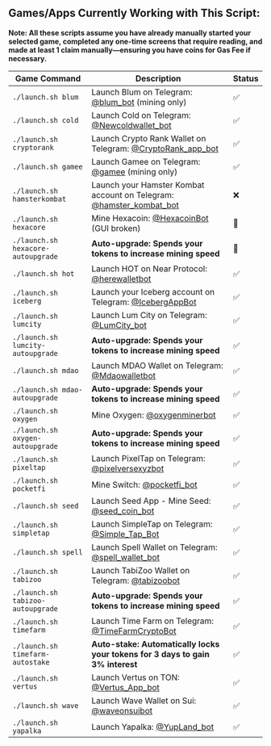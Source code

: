 ## Games/Apps Currently Working with This Script:
**Note: All these scripts assume you have already manually started your selected game, completed any one-time screens that require reading, and made at least 1 claim manually—ensuring you have coins for Gas Fee if necessary.**

| Game Command                         | Description                                                                                         | Status                                                                                  |
|--------------------------------------|-----------------------------------------------------------------------------------------------------|-----------------------------------------------------------------------------------------|
| `./launch.sh blum`                   | Launch Blum on Telegram: [@blum_bot](https://web.telegram.org/k/#@blum_bot) (mining only)           | <span title="Claiming well">✅</span>                                                    |
| `./launch.sh cold`                   | Launch Cold on Telegram: [@Newcoldwallet_bot](https://web.telegram.org/k/#@Newcoldwallet_bot)       | <span title="Claiming well">✅</span>                                                    |
| `./launch.sh cryptorank`             | Launch Crypto Rank Wallet on Telegram: [@CryptoRank_app_bot](https://web.telegram.org/k/#@CryptoRank_app_bot) | <span title="Claiming well">✅</span>                                                    |
| `./launch.sh gamee`                  | Launch Gamee on Telegram: [@gamee](https://t.me/gamee/start?startapp=ref_7254165458) (mining only)  | <span title="Claiming well">✅</span>                                               |
| `./launch.sh hamsterkombat`          | Launch your Hamster Kombat account on Telegram: [@hamster_kombat_bot](https://web.telegram.org/k/#@hamster_kombat_bot) | <span title="Season 1 finished">❌</span>                                                    |
| `./launch.sh hexacore`               | Mine Hexacoin: [@HexacoinBot](https://web.telegram.org/k/#@HexacoinBot) (GUI broken)                | <span title="Game Developer Bug">🐞</span>                                               |
| `./launch.sh hexacore-autoupgrade`   | **Auto-upgrade: Spends your tokens to increase mining speed**                                       | <span title="Game Developer Bug">🐞</span>                                               |
| `./launch.sh hot`                    | Launch HOT on Near Protocol: [@herewalletbot](https://t.me/herewalletbot)                           | <span title="Claiming well">✅</span>                                                    |
| `./launch.sh iceberg`                | Launch your Iceberg account on Telegram: [@IcebergAppBot](https://web.telegram.org/k/#@IcebergAppBot) | <span title="Claiming well">✅</span>                                                    |
| `./launch.sh lumcity`                | Launch Lum City on Telegram: [@LumCity_bot](https://web.telegram.org/k/#@LumCity_bot)               | <span title="Claiming well">✅</span>                                                    |
| `./launch.sh lumcity-autoupgrade`    | **Auto-upgrade: Spends your tokens to increase mining speed**                                       | <span title="Claiming well">✅</span>                                                    |
| `./launch.sh mdao`                   | Launch MDAO Wallet on Telegram: [@Mdaowalletbot](https://web.telegram.org/k/#@Mdaowalletbot)        | <span title="Claiming well">✅</span>                                                    |
| `./launch.sh mdao-autoupgrade`       | **Auto-upgrade: Spends your tokens to increase mining speed**                                       | <span title="Claiming well">✅</span>                                                    |
| `./launch.sh oxygen`                 | Mine Oxygen: [@oxygenminerbot](https://web.telegram.org/k/#@oxygenminerbot)                         | <span title="Claiming well">✅</span>                                                    |
| `./launch.sh oxygen-autoupgrade`     | **Auto-upgrade: Spends your tokens to increase mining speed**                                       | <span title="Claiming well">✅</span>                                                    |
| `./launch.sh pixeltap`               | Launch PixelTap on Telegram: [@pixelversexyzbot](https://t.me/pixelversexyzbot?start=7254165458)    | <span title="Claiming well">✅</span>                                                    |
| `./launch.sh pocketfi`               | Mine Switch: [@pocketfi_bot](https://web.telegram.org/k/#@pocketfi_bot)                             | <span title="Claiming well">✅</span>                                                    |
| `./launch.sh seed`                   | Launch Seed App - Mine Seed: [@seed_coin_bot](https://web.telegram.org/k/#@seed_coin_bot)           | <span title="Claiming well">✅</span>                                                    |
| `./launch.sh simpletap`              | Launch SimpleTap on Telegram: [@Simple_Tap_Bot](https://t.me/Simple_Tap_Bot/app?startapp=1719999344321) | <span title="Claiming well">✅</span>                                                   |
| `./launch.sh spell`                  | Launch Spell Wallet on Telegram: [@spell_wallet_bot](https://web.telegram.org/k/#@spell_wallet_bot) | <span title="Claiming well">✅</span>                                                    |
| `./launch.sh tabizoo`                | Launch TabiZoo Wallet on Telegram: [@tabizoobot](https://web.telegram.org/k/#@tabizoobot)           | <span title="Claiming well">✅</span>                                                    |
| `./launch.sh tabizoo-autoupgrade`    | **Auto-upgrade: Spends your tokens to increase mining speed**                                       | <span title="Claiming well">✅</span>                                                    |
| `./launch.sh timefarm`               | Launch Time Farm on Telegram: [@TimeFarmCryptoBot](https://web.telegram.org/k/#@TimeFarmCryptoBot)  | <span title="Claiming well">✅</span>                                                    |
| `./launch.sh timefarm-autostake`     | **Auto-stake: Automatically locks your tokens for 3 days to gain 3% interest**                      | <span title="Claiming well">✅</span>                                                    |
| `./launch.sh vertus`                 | Launch Vertus on TON: [@Vertus_App_bot](https://t.me/vertus_app_bot)                                | <span title="Claiming well">✅</span>                                                    |
| `./launch.sh wave`                   | Launch Wave Wallet on Sui: [@waveonsuibot](https://t.me/waveonsuibot/walletapp?startapp=1809774)    | <span title="Claiming well">✅</span>                                                    |
| `./launch.sh yapalka`             | Launch Yapalka: [@YupLand_bot](https://web.telegram.org/k/#@YupLand_bot)                            | <span title="Claiming well">✅</span>   |                         
